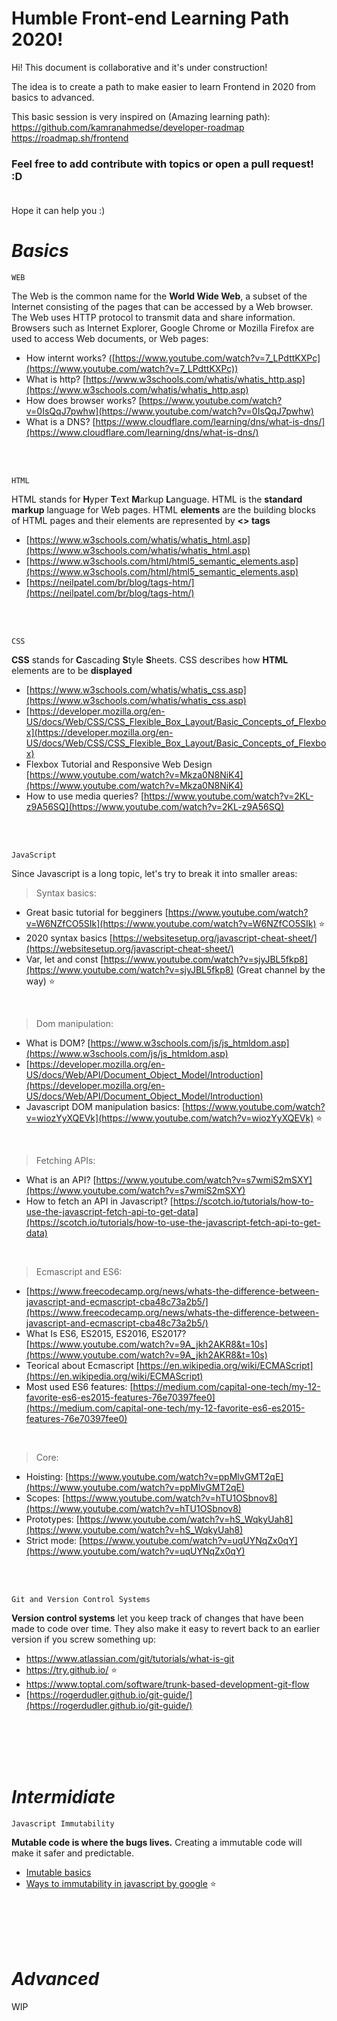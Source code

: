 # Humble Front-end Learning Path 2020!

Hi! This document is collaborative and it's under construction!

The idea is to create a path to make easier to learn Frontend in 2020 from basics to advanced.

This basic session is very inspired on (Amazing learning path):<br />
https://github.com/kamranahmedse/developer-roadmap <br />
https://roadmap.sh/frontend 


### Feel free to add contribute with topics or open a pull request! :D <br /> <br />

Hope it can help you :)

# _Basics_

`WEB`

The Web is the common name for the **World Wide Web**, a subset of the Internet consisting of the pages that can be accessed by a Web browser. The Web uses HTTP protocol to transmit data and share information. Browsers such as Internet Explorer, Google Chrome or Mozilla Firefox are used to access Web documents, or Web pages:

- How internt works? ([https://www.youtube.com/watch?v=7_LPdttKXPc](https://www.youtube.com/watch?v=7_LPdttKXPc))
- What is http? [https://www.w3schools.com/whatis/whatis_http.asp](https://www.w3schools.com/whatis/whatis_http.asp)
- How does browser works? [https://www.youtube.com/watch?v=0IsQqJ7pwhw](https://www.youtube.com/watch?v=0IsQqJ7pwhw)
- What is a DNS? [https://www.cloudflare.com/learning/dns/what-is-dns/](https://www.cloudflare.com/learning/dns/what-is-dns/)

<br /><br />

`HTML`

HTML stands for **H**yper **T**ext **M**arkup **L**anguage. HTML is the **standard markup** language for Web pages. HTML **elements** are the building blocks of HTML pages and their elements are represented by **<> tags**

- [https://www.w3schools.com/whatis/whatis_html.asp](https://www.w3schools.com/whatis/whatis_html.asp)
- [https://www.w3schools.com/html/html5_semantic_elements.asp](https://www.w3schools.com/html/html5_semantic_elements.asp)
- [https://neilpatel.com/br/blog/tags-htm/](https://neilpatel.com/br/blog/tags-htm/)

<br /><br />

`CSS`

**CSS** stands for **C**ascading **S**tyle **S**heets. CSS describes how **HTML** elements are to be **displayed**

- [https://www.w3schools.com/whatis/whatis_css.asp](https://www.w3schools.com/whatis/whatis_css.asp)
- [https://developer.mozilla.org/en-US/docs/Web/CSS/CSS_Flexible_Box_Layout/Basic_Concepts_of_Flexbox](https://developer.mozilla.org/en-US/docs/Web/CSS/CSS_Flexible_Box_Layout/Basic_Concepts_of_Flexbox)
- Flexbox Tutorial and Responsive Web Design [https://www.youtube.com/watch?v=Mkza0N8NiK4](https://www.youtube.com/watch?v=Mkza0N8NiK4)
- How to use media queries? [https://www.youtube.com/watch?v=2KL-z9A56SQ](https://www.youtube.com/watch?v=2KL-z9A56SQ)

<br /><br />

`JavaScript`

Since Javascript is a long topic, let's try to break it into smaller areas:
<br />

> Syntax basics:

- Great basic tutorial for begginers [https://www.youtube.com/watch?v=W6NZfCO5SIk](https://www.youtube.com/watch?v=W6NZfCO5SIk) ⭐
- 2020 syntax basics [https://websitesetup.org/javascript-cheat-sheet/](https://websitesetup.org/javascript-cheat-sheet/)
- Var, let and const [https://www.youtube.com/watch?v=sjyJBL5fkp8](https://www.youtube.com/watch?v=sjyJBL5fkp8) (Great channel by the way) ⭐

 <br />
 
> Dom manipulation:

- What is DOM? [https://www.w3schools.com/js/js_htmldom.asp](https://www.w3schools.com/js/js_htmldom.asp)
- [https://developer.mozilla.org/en-US/docs/Web/API/Document_Object_Model/Introduction](https://developer.mozilla.org/en-US/docs/Web/API/Document_Object_Model/Introduction)
- Javascript DOM manipulation basics: [https://www.youtube.com/watch?v=wiozYyXQEVk](https://www.youtube.com/watch?v=wiozYyXQEVk) ⭐

 <br />
 
> Fetching APIs:

- What is an API? [https://www.youtube.com/watch?v=s7wmiS2mSXY](https://www.youtube.com/watch?v=s7wmiS2mSXY)
- How to fetch an API in Javascript? [https://scotch.io/tutorials/how-to-use-the-javascript-fetch-api-to-get-data](https://scotch.io/tutorials/how-to-use-the-javascript-fetch-api-to-get-data)

 <br />
 
> Ecmascript and ES6:

- [https://www.freecodecamp.org/news/whats-the-difference-between-javascript-and-ecmascript-cba48c73a2b5/](https://www.freecodecamp.org/news/whats-the-difference-between-javascript-and-ecmascript-cba48c73a2b5/)
- What Is ES6, ES2015, ES2016, ES2017? [https://www.youtube.com/watch?v=9A_jkh2AKR8&t=10s](https://www.youtube.com/watch?v=9A_jkh2AKR8&t=10s)
- Teorical about Ecmascript [https://en.wikipedia.org/wiki/ECMAScript](https://en.wikipedia.org/wiki/ECMAScript)
- Most used ES6 features: [https://medium.com/capital-one-tech/my-12-favorite-es6-es2015-features-76e70397fee0](https://medium.com/capital-one-tech/my-12-favorite-es6-es2015-features-76e70397fee0)

 <br />
 
> Core:

- Hoisting: [https://www.youtube.com/watch?v=ppMlvGMT2qE](https://www.youtube.com/watch?v=ppMlvGMT2qE)
- Scopes: [https://www.youtube.com/watch?v=hTU1OSbnov8](https://www.youtube.com/watch?v=hTU1OSbnov8)
- Prototypes: [https://www.youtube.com/watch?v=hS_WqkyUah8](https://www.youtube.com/watch?v=hS_WqkyUah8)
- Strict mode: [https://www.youtube.com/watch?v=uqUYNqZx0qY](https://www.youtube.com/watch?v=uqUYNqZx0qY)

<br /><br />

`Git and Version Control Systems`

**Version control systems** let you keep track of changes that have been made to code over time. They also make it easy to revert back to an earlier version if you screw something up:

- https://www.atlassian.com/git/tutorials/what-is-git
- https://try.github.io/ ⭐
- https://www.toptal.com/software/trunk-based-development-git-flow
- [https://rogerdudler.github.io/git-guide/](https://rogerdudler.github.io/git-guide/)

<br /><br /><br /><br />


# _Intermidiate_
 `Javascript Immutability`
 
 **Mutable code is where the bugs lives.** Creating a immutable code will make it safer and predictable.
 - [Imutable basics](https://www.youtube.com/watch?v=4LzcQyZ9JOU)
 - [Ways to immutability in javascript by google](https://dev.to/glebec/four-ways-to-immutability-in-javascript-3b3l) ⭐

<br /><br /><br /><br />


# _Advanced_
WIP

<br /><br /><br /><br />
